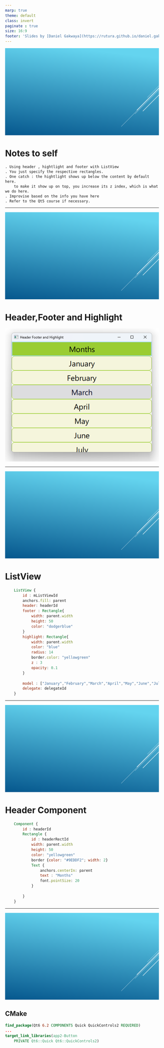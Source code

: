 ```yaml
---
marp: true
theme: default
class: invert
paginate : true
size: 16:9
footer: 'Slides by [Daniel Gakwaya](https://rutura.github.io/daniel.gakwaya/) at [LearnQtGuide](https://www.learnqt.guide/)'
---
```

![bg](images/slide_background.png)
# Notes to self
    . Using header , hightlight and footer with ListView
    . You just specify the respective rectangles.
    . One catch : the hightlight shows up below the content by default here.
        to make it show up on top, you increase its z index, which is what we do here.
    . Improvise based on the info you have here
    . Refer to the Qt5 course if necessary.

        
---
![bg](images/slide_background.png)
# Header,Footer and Highlight
![](images/1.png)

---
![bg](images/slide_background.png)
# ListView
```qml
    ListView {
        id : mListViewId
        anchors.fill: parent
        header: headerId
        footer : Rectangle{
            width: parent.width
            height: 50
            color: "dodgerblue"
        }
        highlight: Rectangle{
            width: parent.width
            color: "blue"
            radius: 14
            border.color: "yellowgreen"
            z : 3
            opacity: 0.1
        }

        model : ["January","February","March","April","May","June","July","Aug","Sept","Oct","Nov","Dec"]
        delegate: delegateId
    }
```

---
![bg](images/slide_background.png)
# Header Component
```qml
    Component {
        id : headerId
        Rectangle {
            id : headerRectId
            width: parent.width
            height: 50
            color: "yellowgreen"
            border {color: "#9EDDF2"; width: 2}
            Text {
                anchors.centerIn: parent
                text : "Months"
                font.pointSize: 20
            }

        }
    }
```

---





![bg](images/slide_background.png)
## CMake
```cmake
find_package(Qt6 6.2 COMPONENTS Quick QuickControls2 REQUIRED)
...
target_link_libraries(app2-Button
    PRIVATE Qt6::Quick Qt6::QuickControls2)

```

